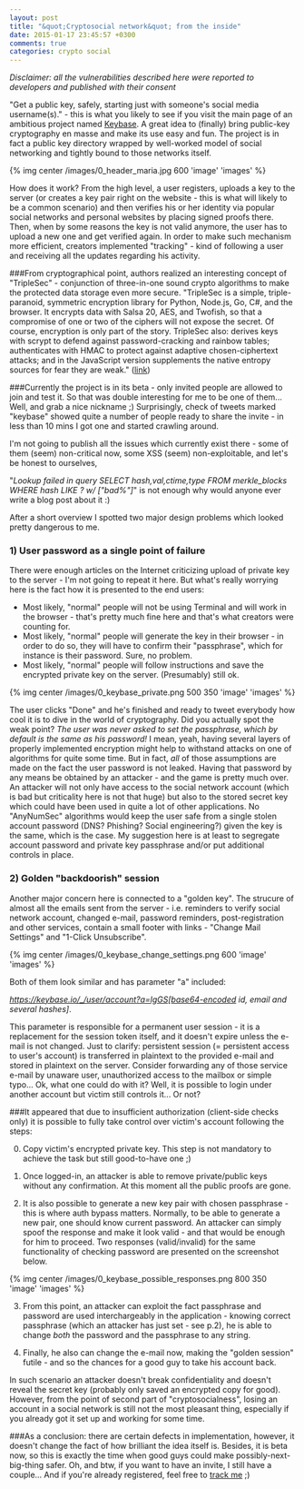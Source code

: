 ```yaml
---
layout: post
title: "&quot;Cryptosocial network&quot; from the inside"
date: 2015-01-17 23:45:57 +0300
comments: true
categories: crypto social
---
```

*Disclaimer: all the vulnerabilities described here were reported to developers and published with their consent*

"Get a public key, safely, starting just with someone's social media username(s)." - this is what you likely to see if you visit the main page of an ambitious project named <a href="https://keybase.io">Keybase</a>. 
A great idea to (finally) bring public-key cryptography en masse and make its use easy and fun. 
The project is in fact a public key directory wrapped by well-worked model of social networking and tightly bound to those networks itself.

{% img center /images/0_header_maria.jpg 600 'image' 'images' %}

How does it work? From the high level, a user registers, uploads a key to the server (or creates a key pair right on the website - this is what will likely to be a common scenario) and then verifies his or her identity via popular social networks and personal websites by placing signed proofs there. 
Then, when by some reasons the key is not valid anymore, the user has to upload a new one and get verified again. In order to make such mechanism more efficient, creators implemented "tracking" - kind of following a user and receiving all the updates regarding his activity.

###From cryptographical point, authors realized an interesting concept of "TripleSec" - conjunction of three-in-one sound crypto algorithms to make the protected data storage even more secure.
"TripleSec is a simple, triple-paranoid, symmetric encryption library for Python, Node.js, Go, C#, and the browser. It encrypts data with Salsa 20, AES, and Twofish, so that a compromise of one or two of the ciphers will not expose the secret. Of course, encryption is only part of the story. TripleSec also: derives keys with scrypt to defend against password-cracking and rainbow tables; authenticates with HMAC to protect against adaptive chosen-ciphertext attacks; and in the JavaScript version supplements the native entropy sources for fear they are weak." (<a href="https://keybase.io/triplesec/">link</a>)

###Currently the project is in its beta - only invited people are allowed to join and test it.
So that was double interesting for me to be one of them... Well, and grab a nice nickname ;)
Surprisingly, check of tweets marked "keybase" showed quite a number of people ready to share the invite - in less than 10 mins I got one and started crawling around.

I'm not going to publish all the issues which currently exist there - some of them (seem) non-critical now, some XSS (seem) non-exploitable, and let's be honest to ourselves,
 
 "*Lookup failed in query SELECT hash,val,ctime,type FROM merkle_blocks WHERE hash LIKE ? w/ [\"bad%\"]*"  is not enough why would anyone ever write a blog post about it :)

After a short overview I spotted two major design problems which looked pretty dangerous to me.

### 1) User password as a single point of failure

There were enough articles on the Internet criticizing upload of private key to the server - I'm not going to repeat it here. But what's really worrying here is the fact how it is presented to the end users: 

 - Most likely, "normal" people will not be using Terminal and will work in the browser - that's pretty much fine here and that's what creators were counting for.
 - Most likely, "normal" people will generate the key in their browser - in order to do so, they will have to confirm their "passphrase", which for instance is their password. Sure, no problem.
 - Most likely, "normal" people will follow instructions and save the encrypted private key on the server. (Presumably) still ok.

{% img center /images/0_keybase_private.png 500 350 'image' 'images' %}

The user clicks "Done" and he's finished and ready to tweet everybody how cool it is to dive in the world of cryptography.
Did you actually spot the weak point? *The user was never asked to set the passphrase, which by default is the same as his password!*
I mean, yeah, having several layers of properly implemented encryption might help to withstand attacks on one of algorithms for quite some time. 
But in fact, *all* of those assumptions are made on the fact the user password is not leaked. Having that password by any means be obtained by an attacker - and the game is pretty much over. 
An attacker will not only have access to the social network account (which is bad but criticality here is not that huge) but also to the stored secret key which could have been used in quite a lot of other applications.
No "AnyNumSec" algorithms would keep the user safe from a single stolen account password (DNS? Phishing? Social engineering?) given the key is the same, which is the case. My suggestion here is at least to segregate account password and private key passphrase and/or put additional controls in place.

### 2) Golden "backdoorish" session 

Another major concern here is connected to a "golden key". The strucure of almost all the emails sent from the server - i.e. reminders to verify social network account, changed e-mail, password reminders, post-registration and other services, contain a small footer with links - "Change Mail Settings" and "1-Click Unsubscribe".

{% img center /images/0_keybase_change_settings.png 600 'image' 'images' %}

Both of them look similar and has parameter "a" included: 

*https://keybase.io/_/user/account?a=lgGS[base64-encoded id, email and several hashes]*.

This parameter is responsible for a permanent user session - it is a replacement for the session token itself, and it doesn't expire unless the e-mail is not changed.
Just to clarify: persistent session (= persistent access to user's account) is transferred in plaintext to the provided e-mail and stored in plaintext on the server. 
Consider forwarding any of those service e-mail by unaware user, unauthorized access to the mailbox or simple typo...
Ok, what one could do with it?
Well, it is possible to login under another account but victim still controls it... Or not? 

###It appeared that due to insufficient authorization (client-side checks only) it is possible to fully take control over victim's account following the steps:

0) Copy victim's encrypted private key. This step is not mandatory to achieve the task but still good-to-have one ;)

1) Once logged-in, an attacker is able to remove private/public keys without any confirmation. At this moment all the public proofs are gone.

2) It is also possible to generate a new key pair with chosen passphrase - this is where auth bypass matters. 
Normally, to be able to generate a new pair, one should know current password. 
An attacker can simply spoof the response and make it look valid - and that would be enough for him to proceed. 
Two responses (valid/invalid) for the same functionality of checking password are presented on the screenshot below.

{% img center /images/0_keybase_possible_responses.png 800 350 'image' 'images' %}


3) From this point, an attacker can exploit the fact passphrase and password are used interchargeably in the application - knowing correct passphrase (which an attacker has just set - see p.2), he is able to change *both* the password and the passphrase to any string.

4) Finally, he also can change the e-mail now, making the "golden session" futile - and so the chances for a good guy to take his account back.

In such scenario an attacker doesn't break confidentiality and doesn't reveal the secret key (probably only saved an encrypted copy for good). 
However, from the point of second part of "cryptosocialness", losing an account in a social network is still not the most pleasant thing, especially if you already got it set up and working for some time.



###As a conclusion: 
there are certain defects in implementation, however, it doesn't change the fact of how brilliant the idea itself is. 
Besides, it is beta now, so this is exactly the time when good guys could make possibly-next-big-thing safer.
Oh, and btw, if you want to have an invite, I still have a couple... And if you're already registered, feel free to <a href="https://keybase.io/my">track me</a> ;)
